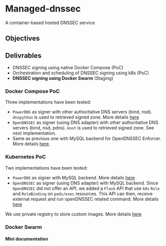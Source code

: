 # Managed-dnssec
A container-based hosted DNSSEC service

## Objectives ##

## Delivrables ##
* DNSSEC signing  using native Docker Compose (PoC)
* Orchestration and scheduling of DNSSEC signing using k8s (PoC)
* **DNSSEC signing  using Docker Swarm** (Staging)

### Docker Compose PoC ###
Three implementations have been tested:
* `PowerDNS` as signer with other authoritative DNS servers (bind, nsd). `dnspython` is used to retrieved signed zone. More details [here](01-compose/01-PoC-PowerDNS)
* `OpenDNSSEC` as signer (using DNS adapter) with other authoritative DNS servers (bind, nsd, pdns). `knot` is used to retrieved signed zone. See next implementation.
* Same as previous one with MySQL backend for OpenDNSSEC Enforcer. More details [here](01-compose/02-PoC-OpenDNSSEC).

### Kubernetes PoC ###
Two implementations have been tested:
* `PowerDNS` as signer with MySQL backend. More details [here](02-k8s/02-pdns)
* `OpenDNSSEC` as signer (using DNS adapter) with MySQL backend. Since `OpenDNSSEC` did not offer an API, we added a `Flask` API that use `k8s` `Role` and `RoleBinding` on `pods/exec` resources. This API can then, receive external request and run openDNSSEC related command. More details [here](02-k8s/03-opendnssec)

We use private registry to store custom images. More details [here](02-k8s/01-images)

### Docker Swarm ###

#### Mini documentation ####
